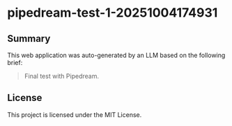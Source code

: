 # pipedream-test-1-20251004174931

## Summary
This web application was auto-generated by an LLM based on the following brief:
> Final test with Pipedream.

## License
This project is licensed under the MIT License.